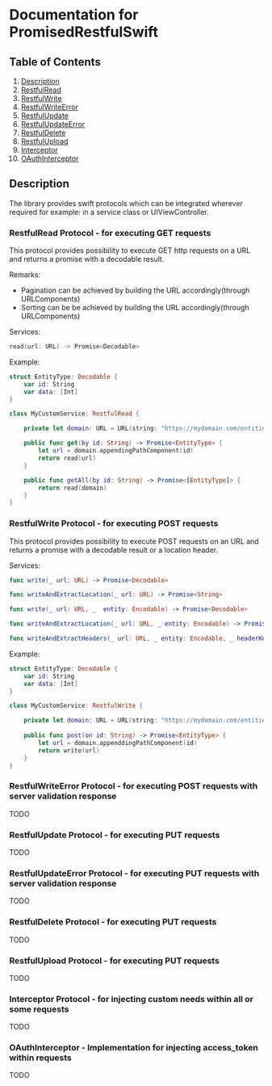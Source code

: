 # Documentation for PromisedRestfulSwift

## Table of Contents
1.  [Description](#description)
1.  [RestfulRead](#restfulread)
2.  [RestfulWrite](#restfulwrite)
3.  [RestfulWriteError](#restfulwriteerror)
4.  [RestfulUpdate](#restfulupdate)
5.  [RestfulUpdateError](#restfulupdateerror)
6.  [RestfulDelete](#restfuldelete)
7.  [RestfulUpload](#restfulupload)
8.  [Interceptor](#interceptor)
9.  [OAuthInterceptor](#oauthinterceptor)

## Description <a name="description"></a>
The library provides swift protocols which can be integrated wherever required for example: in a service class or UIViewController.

### RestfulRead Protocol - for executing GET requests <a name="restfulread"></a>
This protocol provides possibility to execute GET http requests on a URL and returns a promise with a decodable result.

Remarks:
-   Pagination can be achieved by building the URL accordingly(through URLComponents)
-   Sorting can be be achieved by building the URL accordingly(through URLComponents)

Services:

```swift
read(url: URL) -> Promise<Decodable>
```

Example:

```swift
struct EntityType: Decodable {
    var id: String
    var data: [Int]
}

class MyCustomService: RestfulRead {

    private let domain: URL = URL(string: "https://mydomain.com/entities")!

    public func get(by id: String) -> Promise<EntityType> {
        let url = domain.appendingPathComponent(id)
        return read(url)
    }

    public func getAll(by id: String) -> Promise<[EntityType]> {
        return read(domain)
    }
}
```

### RestfulWrite Protocol - for executing POST requests <a name="restfulwrite"></a>
This protocol provides possibility to execute POST requests on an URL and returns a promise with a decodable result or a location header.

Services:

```swift
func write(_ url: URL) -> Promise<Decodable>

func writeAndExtractLocation(_ url: URL) -> Promise<String>

func write(_ url: URL, _  entity: Encodable) -> Promise<Decodable>

func writeAndExtractLocation(_ url: URL, _ entity: Encodable) -> Promise<String>

func writeAndExtractHeaders(_ url: URL, _ entity: Encodable, _ headerKeys: [String]) -> Promise<HTTPHeadersType>
```

Example:

```swift
struct EntityType: Decodable {
    var id: String
    var data: [Int]
}

class MyCustomService: RestfulWrite {

    private let domain: URL = URL(string: "https://mydomain.com/entities")!
    
    public func post(on id: String) -> Promise<EntityType> {
        let url = domain.appenddingPathComponent(id)
        return write(url)
    }
}
```

### RestfulWriteError Protocol - for executing POST requests with server validation response <a name="restfulwriteerror"></a>
TODO
### RestfulUpdate Protocol - for executing PUT requests <a name="restfulupdate"></a>
TODO
### RestfulUpdateError Protocol - for executing PUT requests with server validation response <a name="restfulupdateerror"></a>
TODO
### RestfulDelete Protocol - for executing PUT requests <a name="restfuldelete"></a>
TODO
### RestfulUpload Protocol - for executing PUT requests <a name="restfulupload"></a>
TODO
### Interceptor Protocol - for injecting custom needs within all or some requests <a name="interceptor"></a>
TODO
### OAuthInterceptor - Implementation for injecting access_token within requests <a name="oauthinterceptor"></a>
TODO

